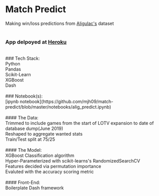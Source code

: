# Match Predict
Making win/loss predictions from [Aligulac's](http://aligulac.com/) dataset<br/>
<br/>
### App delpoyed at [Heroku](https://sc2predict.herokuapp.com/) <br>
<br/>
### Tech Stack: <br/>
Python <br/>
Pandas<br/>
Scikit-Learn<br/>
XGBoost<br/>
Dash<br/>
<br/>
### Notebook(s):<br/>
[ipynb notebook](https://github.com/mjh09/match-predict/blob/master/notebooks/alig_predict.ipynb)<br/>
<br/>
#### The Data:<br/>
Trimmed to include games from the start of LOTV expansion to date of database dump(June 2019)<br/>
Reshaped to aggregate wanted stats<br/>
Train/Test split at 75/25<br/>
<br/>
#### The Model:<br/>
XGBoost Classification algorithm<br/>
Hyper-Parameterized with scikit-learns's RandomizedSearchCV<br/>
Features decided via permutation importance<br/>
Evaluted with the accuracy scoring metric<br/>
<br/>
#### Front-End:<br/>
Boilerplate Dash framework<br/>
